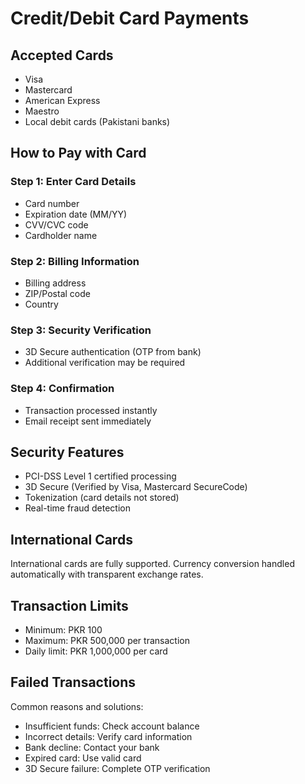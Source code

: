 # Credit/Debit Card Payments

## Accepted Cards
- Visa
- Mastercard
- American Express
- Maestro
- Local debit cards (Pakistani banks)

## How to Pay with Card

### Step 1: Enter Card Details
- Card number
- Expiration date (MM/YY)
- CVV/CVC code
- Cardholder name

### Step 2: Billing Information
- Billing address
- ZIP/Postal code
- Country

### Step 3: Security Verification
- 3D Secure authentication (OTP from bank)
- Additional verification may be required

### Step 4: Confirmation
- Transaction processed instantly
- Email receipt sent immediately

## Security Features
- PCI-DSS Level 1 certified processing
- 3D Secure (Verified by Visa, Mastercard SecureCode)
- Tokenization (card details not stored)
- Real-time fraud detection

## International Cards
International cards are fully supported. Currency conversion handled automatically with transparent exchange rates.

## Transaction Limits
- Minimum: PKR 100
- Maximum: PKR 500,000 per transaction
- Daily limit: PKR 1,000,000 per card

## Failed Transactions
Common reasons and solutions:
- Insufficient funds: Check account balance
- Incorrect details: Verify card information
- Bank decline: Contact your bank
- Expired card: Use valid card
- 3D Secure failure: Complete OTP verification
